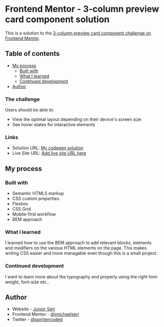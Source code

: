 # Frontend Mentor - 3-column preview card component solution

This is a solution to the [3-column preview card component challenge on Frontend Mentor](https://www.frontendmentor.io/challenges/3column-preview-card-component-pH92eAR2-). 

## Table of contents

- [My process](#my-process)
  - [Built with](#built-with)
  - [What I learned](#what-i-learned)
  - [Continued development](#continued-development)
- [Author](#author)

### The challenge
Users should be able to:

- View the optimal layout depending on their device's screen size
- See hover states for interactive elements
### Links

- Solution URL: [My codepen solution](https://codepen.io/JuniorSeri/full/OJmgyBj)
- Live Site URL: [Add live site URL here](https://your-live-site-url.com)

## My process

### Built with

- Semantic HTML5 markup
- CSS custom properties
- Flexbox
- CSS Grid
- Mobile-first workflow
- BEM approach
### What I learned

I learned how to use the BEM approach to add relevant blocks, elements and modifiers on the various HTML elements on the page. This makes writing CSS easier and more managable even though this is a small project.

### Continued development

I want to learn more about the typography and properly using the right font-weight, font-size etc..

## Author

- Website - [Junior Seri](https://www.your-site.com)
- Frontend Mentor - [@jmichaelseri](https://www.frontendmentor.io/profile/jmichaelseri)
- Twitter - [@spiritencoded](https://twitter.com/spiritencoded)
